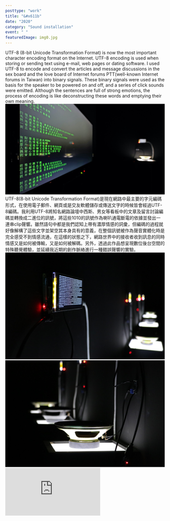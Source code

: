 ```yaml
---
posttype: "work"
title: "&#x611b"
date: "2020"
category: "Sound installation"
event: " "
featuredImage: img0.jpg
---
```

<div class="box">
    <div class="dscrptn">
      UTF-8 (8-bit Unicode Transformation Format) is now the most important character encoding format on the Internet. UTF-8 encoding is used when storing or sending text using e-mail, web pages or dating software. I used UTF-8 to encode and convert the articles and message discussions in the sex board and the love board of Internet forums PTT(well-known Internet forums in Taiwan) into binary signals. These binary signals were used as the basis for the speaker to be powered on and off, and a series of click sounds were emitted. Although the sentences are full of strong emotions, the process of encoding is like deconstructing these words and emptying their own meaning.<br>
    </div>
</div>


<div class="box">
    <img class="subimg" src="./img1.jpg">
</div>


<div class="box">
    <div class="dscrptn">
      UTF-8(8-bit Unicode Transformation Format)是現在網路中最主要的字元編碼形式，在使用電子郵件、網頁或是交友軟體儲存或傳送文字的時候皆會經過UTF-8編碼。我利用UTF-8將知名網路論壇中西斯、男女等看板中的文章及留言討論編碼並轉換成二進位的訊號，將這些1010的訊號作為喇叭通電斷電的依據並發出一連串clip聲響。雖然語句中都是我們認知上帶有濃厚情感的詞彙，但編碼的過程就好像解構了這些文字並架空其本身具有的意義，在整個訊號被作為聲音實體化時是完全感受不到情感流通，在這樣的狀態之下，網路世界中的接收者收到訊息的同時情感又是如何被傳輸，又是如何被解碼。另外，透過此作品想呈現數位後台空間的特殊聽覺體驗，並延續我近期的創作脈絡進行一種錯誤聲響的實驗。
    </div>
</div>


<div class="box">
    <img class="subimg" src="./img2.jpg">
</div>


<div class="box">
    <img class="subimg" src="./img3.jpg">
</div>


<div class="box"></div>

<iframe title="vimeo-player" src="https://player.vimeo.com/video/475363366" frameborder="0" allowfullscreen></iframe>
